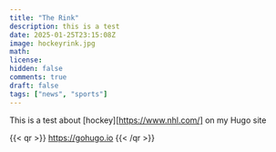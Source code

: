 ```yaml
---
title: "The Rink"
description: this is a test 
date: 2025-01-25T23:15:08Z
image: hockeyrink.jpg
math: 
license: 
hidden: false
comments: true
draft: false
tags: ["news", "sports"]
---
```


This is a test about [hockey][https://www.nhl.com/] on my Hugo site 

{{< qr >}} https://gohugo.io {{< /qr >}}